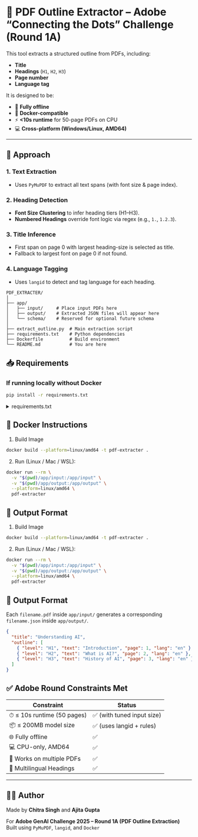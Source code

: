 # 📘 PDF Outline Extractor – Adobe “Connecting the Dots” Challenge (Round 1A)

This tool extracts a structured outline from PDFs, including:
- **Title**
- **Headings** (`H1`, `H2`, `H3`)
- **Page number**
- **Language tag**

It is designed to be:
- 🔌 **Fully offline**
- 🐳 **Docker-compatible**
- ⚡️ **<10s runtime** for 50-page PDFs on CPU
- 💻 **Cross-platform (Windows/Linux, AMD64)**

---

## 🧠 Approach

### 1. Text Extraction
- Uses `PyMuPDF` to extract all text spans (with font size & page index).

### 2. Heading Detection
- **Font Size Clustering** to infer heading tiers (H1–H3).
- **Numbered Headings** override font logic via regex (e.g., `1.`, `1.2.3`).

### 3. Title Inference
- First span on page 0 with largest heading-size is selected as title.
- Fallback to largest font on page 0 if not found.

### 4. Language Tagging
- Uses `langid` to detect and tag language for each heading.

```text
PDF_EXTRACTER/
│
├── app/
│   ├── input/     # Place input PDFs here
│   ├── output/    # Extracted JSON files will appear here
│   └── schema/    # Reserved for optional future schema
│
├── extract_outline.py  # Main extraction script
├── requirements.txt    # Python dependencies
├── Dockerfile          # Build environment
└── README.md           # You are here
```

## 📥 Requirements

### If running locally without Docker

```bash
pip install -r requirements.txt
```

<details>
<summary>requirements.txt</summary>

```text
pymupdf>=1.22.5  
langid>=1.1.6
```
</details>

## 🐳 Docker Instructions


1. Build Image

```bash
docker build --platform=linux/amd64 -t pdf-extracter .
```

2. Run (Linux / Mac / WSL):

```bash
docker run --rm \
  -v "$(pwd)/app/input:/app/input" \
  -v "$(pwd)/app/output:/app/output" \
  --platform=linux/amd64 \
  pdf-extracter
```
## 🧪 Output Format


1. Build Image

```bash
docker build --platform=linux/amd64 -t pdf-extracter .
```

2. Run (Linux / Mac / WSL):

```bash
docker run --rm \
  -v "$(pwd)/app/input:/app/input" \
  -v "$(pwd)/app/output:/app/output" \
  --platform=linux/amd64 \
  pdf-extracter
```
## 🧪 Output Format

Each `filename.pdf` inside `app/input/` generates a corresponding `filename.json` inside `app/output/`.

```json
{
  "title": "Understanding AI",
  "outline": [
    { "level": "H1", "text": "Introduction", "page": 1, "lang": "en" },
    { "level": "H2", "text": "What is AI?", "page": 2, "lang": "en" },
    { "level": "H3", "text": "History of AI", "page": 3, "lang": "en" }
  ]
}
```
## ✅ Adobe Round Constraints Met

| Constraint                          | Status                        |
|------------------------------------|-------------------------------|
| ⏱ ≤ 10s runtime (50 pages)         | ✅ (with tuned input size)    |
| 📦 ≤ 200MB model size              | ✅ (uses langid + rules)      |
| 🌐 Fully offline                   | ✅                            |
| 💻 CPU-only, AMD64                | ✅                            |
| 📁 Works on multiple PDFs          | ✅                            |
| 🧠 Multilingual Headings           | ✅                            |

---

## 👩‍💻 Author

Made by **Chitra Singh** and **Ajita Gupta**

For **Adobe GenAI Challenge 2025 – Round 1A (PDF Outline Extraction)**  
Built using `PyMuPDF`, `langid`, and `Docker`


